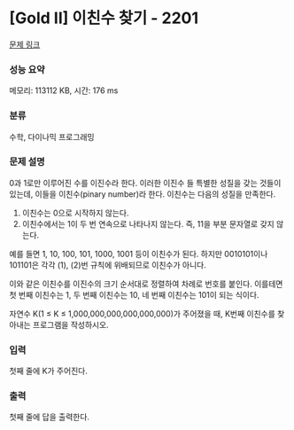 # [Gold II] 이친수 찾기 - 2201 

[문제 링크](https://www.acmicpc.net/problem/2201) 

### 성능 요약

메모리: 113112 KB, 시간: 176 ms

### 분류

수학, 다이나믹 프로그래밍

### 문제 설명

<p>0과 1로만 이루어진 수를 이진수라 한다. 이러한 이진수 들 특별한 성질을 갖는 것들이 있는데, 이들을 이친수(pinary number)라 한다. 이친수는 다음의 성질을 만족한다.</p>

<ol>
	<li>이친수는 0으로 시작하지 않는다.</li>
	<li>이친수에서는 1이 두 번 연속으로 나타나지 않는다. 즉, 11을 부분 문자열로 갖지 않는다.</li>
</ol>

<p>예를 들면 1, 10, 100, 101, 1000, 1001 등이 이친수가 된다. 하지만 0010101이나 101101은 각각 (1), (2)번 규칙에 위배되므로 이친수가 아니다.</p>

<p>이와 같은 이친수를 이진수의 크기 순서대로 정렬하여 차례로 번호를 붙인다. 이를테면 첫 번째 이친수는 1, 두 번째 이친수는 10, 네 번째 이친수는 101이 되는 식이다.</p>

<p>자연수 K(1 ≤ K ≤ 1,000,000,000,000,000,000)가 주어졌을 때, K번째 이친수를 찾아내는 프로그램을 작성하시오.</p>

### 입력 

 <p>첫째 줄에 K가 주어진다.</p>

### 출력 

 <p>첫째 줄에 답을 출력한다.</p>

